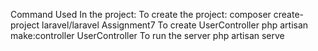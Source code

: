 Command Used In the project:
To create the project: composer create-project laravel/laravel Assignment7
To create UserController php artisan make:controller UserController
To run the server php artisan serve
